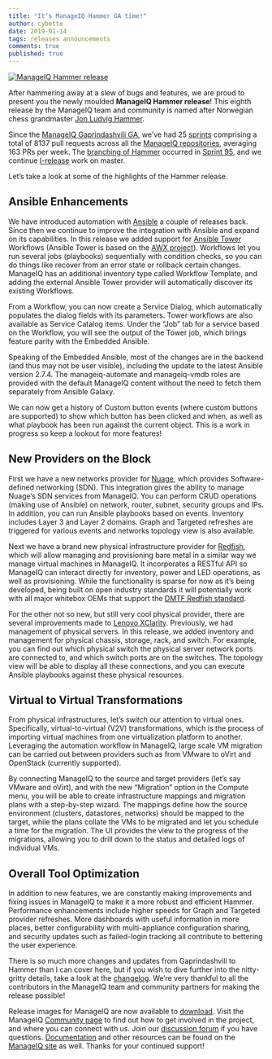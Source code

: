 ```yaml
---
title: "It’s ManageIQ Hammer GA time!"
author: cybette
date: 2019-01-14
tags: releases announcements
comments: true
published: true
---
```


[![ManageIQ Hammer release](/assets/images/blog/Hammer_GA_release.png)](/assets/images/blog/Hammer_GA_release.png)

After hammering away at a slew of bugs and features, we are proud to present you the newly moulded **ManageIQ Hammer release**! This eighth release by the ManageIQ team and community is named after Norwegian chess grandmaster [Jon Ludvig Hammer](https://en.wikipedia.org/wiki/Jon_Ludvig_Hammer).

Since the [ManageIQ Gaprindashvili GA](/blog/2018/01/manageiq-gaprindashvili-ga-announcement/), we’ve had 25 [sprints](https://www.youtube.com/watch?v=i9DTZ63EWak&list=PLQAAGwo9CYO-SEH9SW7IEwDF6-IzlB_mx) comprising a total of 8137 pull requests across all the [ManageIQ repositories](https://github.com/manageiq/), averaging 163 PRs per week. The [branching of Hammer](http://talk.manageiq.org/t/hammer-time/3806) occurred in [Sprint 95](https://www.slideshare.net/ManageIQ/sprint-95), and we continue [I-release](/blog/2018/07/announce_i_name/) work on master.

Let’s take a look at some of the highlights of the Hammer release.

## Ansible Enhancements

We have introduced automation with [Ansible](https://github.com/ansible/ansible) a couple of releases back. Since then we continue to improve the integration with Ansible and expand on its capabilities. In this release we added support for [Ansible Tower](https://github.com/ManageIQ/manageiq-providers-ansible_tower) Workflows (Ansible Tower is based on the [AWX project](https://github.com/ansible/awx)). Workflows let you run several jobs (playbooks) sequentially with condition checks, so you can do things like recover from an error state or rollback certain changes. ManageIQ has an additional inventory type called Workflow Template, and adding the external Ansible Tower provider will automatically discover its existing Workflows.

From a Workflow, you can now create a Service Dialog, which automatically populates the dialog fields with its parameters. Tower workflows are also available as Service Catalog items. Under the “Job” tab for a service based on the Workflow, you will see the output of the Tower job, which brings feature parity with the Embedded Ansible.

Speaking of the Embedded Ansible, most of the changes are in the backend (and thus may not be user visible), including the update to the latest Ansible version 2.7.4. The manageiq-automate and manageiq-vmdb roles are provided with the default ManageIQ content without the need to fetch them separately from Ansible Galaxy.

We can now get a history of Custom button events (where custom buttons are supported) to show which button has been clicked and when, as well as what playbook has been run against the current object. This is a work in progress so keep a lookout for more features!

## New Providers on the Block

First we have a new networks provider for [Nuage](https://github.com/ManageIQ/manageiq-providers-nuage), which provides Software-defined networking (SDN). This integration gives the ability to manage Nuage’s SDN services from ManageIQ. You can perform CRUD operations (making use of Ansible) on network, router, subnet, security groups and IPs. In addition, you can run Ansible playbooks based on events. Inventory includes Layer 3 and Layer 2 domains. Graph and Targeted refreshes are triggered for various events and networks topology view is also available.

Next we have a brand new physical infrastructure provider for [Redfish](https://github.com/ManageIQ/manageiq-providers-redfish), which will allow managing and provisioning bare metal in a similar way we manage virtual machines in ManageIQ. It incorporates a RESTful API so ManageIQ can interact directly for inventory, power and LED operations, as well as provisioning. While the functionality is sparse for now as it’s being developed, being built on open industry standards it will potentially work with all major whitebox OEMs that support the [DMTF Redfish standard](https://www.dmtf.org/standards/redfish).

For the other not so new, but still very cool physical provider, there are several improvements made to [Lenovo XClarity](https://github.com/ManageIQ/manageiq-providers-lenovo). Previously, we had management of physical servers. In this release, we added inventory and management for physical chassis, storage, rack, and switch. For example, you can find out which physical switch the physical server network ports are connected to, and which switch ports are on the switches. The topology view will be able to display all these connections, and you can execute Ansible playbooks against these physical resources.

## Virtual to Virtual Transformations

From physical infrastructures, let’s _switch_ our attention to virtual ones. Specifically, virtual-to-virtual (V2V) transformations, which is the process of importing virtual machines from one virtualization platform to another. Leveraging the automation workflow in ManageIQ, large scale VM migration can be carried out between providers such as from VMware to oVirt and OpenStack (currently supported).

By connecting ManageIQ to the source and target providers (let’s say VMware and oVirt), and with the new “Migration” option in the Compute menu, you will be able to create infrastructure mappings and migration plans with a step-by-step wizard. The mappings define how the source environment (clusters, datastores, networks) should be mapped to the target, while the plans collate the VMs to be migrated and let you schedule a time for the migration. The UI provides the view to the progress of the migrations, allowing you to drill down to the status and detailed logs of individual VMs.

## Overall Tool Optimization

In addition to new features, we are constantly making improvements and fixing issues in ManageIQ to make it a more robust and efficient Hammer. Performance enhancements include higher speeds for Graph and Targeted provider refreshes. More dashboards with useful information in more places, better configurability with multi-appliance configuration sharing, and security updates such as failed-login tracking all contribute to bettering the user experience.

There is so much more changes and updates from Gaprindashvili to Hammer than I can cover here, but if you wish to dive further into the nitty-gritty details, take a look at the [changelog](https://github.com/ManageIQ/manageiq/blob/hammer/CHANGELOG.md). We’re very thankful to all the contributors in the ManageIQ team and community partners for making the release possible!

Release images for ManageIQ are now available to [download](/download/). Visit the ManageIQ [Community page](/community/) to find out how to get involved in the project, and where you can connect with us. Join our [discussion forum](http://talk.manageiq.org/) if you have questions. [Documentation](/docs/) and other resources can be found on the [ManageIQ site](/) as well. Thanks for your continued support!
